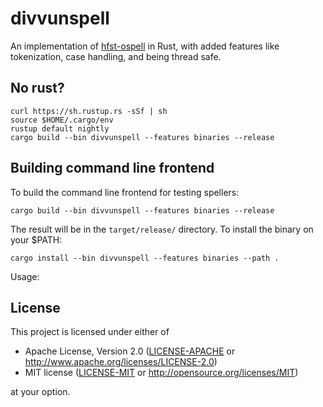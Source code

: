 # divvunspell

An implementation of [hfst-ospell](https://github.com/hfst/hfst-ospell) in Rust, with added features like tokenization, case handling, and being thread safe.

## No rust?
```
curl https://sh.rustup.rs -sSf | sh
source $HOME/.cargo/env
rustup default nightly
cargo build --bin divvunspell --features binaries --release
```

## Building command line frontend

To build the command line frontend for testing spellers:

```
cargo build --bin divvunspell --features binaries --release
```

The result will be in the `target/release/` directory. To install the binary on your $PATH:

```
cargo install --bin divvunspell --features binaries --path .
```

Usage:

## License

This project is licensed under either of

 * Apache License, Version 2.0 ([LICENSE-APACHE](LICENSE-APACHE) or http://www.apache.org/licenses/LICENSE-2.0)
 * MIT license ([LICENSE-MIT](LICENSE-MIT) or http://opensource.org/licenses/MIT)

at your option.
